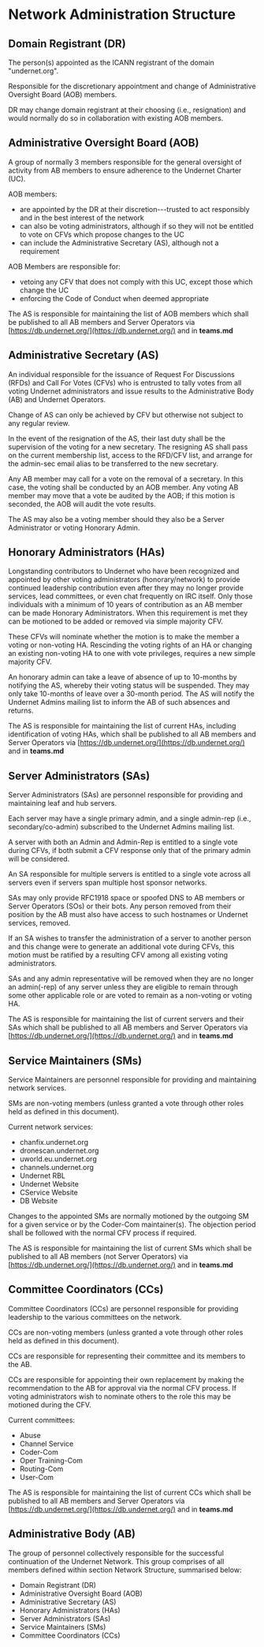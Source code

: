 # Network Administration Structure

## Domain Registrant (DR)

The person(s) appointed as the ICANN registrant of the domain
"undernet.org".

Responsible for the discretionary appointment and change of
Administrative Oversight Board (AOB) members.

DR may change domain registrant at their choosing (i.e., resignation)
and would normally do so in collaboration with existing AOB members.

## Administrative Oversight Board (AOB)

A group of normally 3 members responsible for the general oversight of
activity from AB members to ensure adherence to the Undernet Charter
(UC).

AOB members:

-   are appointed by the DR at their discretion---trusted to act
    responsibly and in the best interest of the network
-   can also be voting administrators, although if so they will not be
    entitled to vote on CFVs which propose changes to the UC
-   can include the Administrative Secretary (AS), although not a
    requirement

AOB Members are responsible for:

-   vetoing any CFV that does not comply with this UC, except those
    which change the UC
-   enforcing the Code of Conduct when deemed appropriate

The AS is responsible for maintaining the list of AOB members which
shall be published to all AB members and Server Operators via
[https://db.undernet.org/](https://db.undernet.org/) and in
**teams.md**

## Administrative Secretary (AS)

An individual responsible for the issuance of Request For Discussions
(RFDs) and Call For Votes (CFVs) who is entrusted to tally votes from
all voting Undernet administrators and issue results to the
Administrative Body (AB) and Undernet Operators.

Change of AS can only be achieved by CFV but otherwise not subject to
any regular review.

In the event of the resignation of the AS, their last duty shall be the
supervision of the voting for a new secretary. The resigning AS shall
pass on the current membership list, access to the RFD/CFV list, and
arrange for the admin-sec email alias to be transferred to the new
secretary.

Any AB member may call for a vote on the removal of a secretary. In
this case, the voting shall be conducted by an AOB member. Any voting
AB member may move that a vote be audited by the AOB; if this motion
is seconded, the AOB will audit the vote results.

The AS may also be a voting member should they also be a Server
Administrator or voting Honorary Admin.

## Honorary Administrators (HAs)

Longstanding contributors to Undernet who have been recognized and
appointed by other voting administrators (honorary/network) to provide
continued leadership contribution even after they may no longer
provide services, lead committees, or even chat frequently on IRC
itself. Only those individuals with a minimum of 10 years of
contribution as an AB member can be made Honorary Administrators. When
this requirement is met they can be motioned to be added or removed
via simple majority CFV.

These CFVs will nominate whether the motion is to make the member a
voting or non-voting HA. Rescinding the voting rights of an HA or
changing an existing non-voting HA to one with vote privileges,
requires a new simple majority CFV.

An honorary admin can take a leave of absence of up to 10-months by
notifying the AS, whereby their voting status will be suspended. They
may only take 10-months of leave over a 30-month period. The AS will
notify the Undernet Admins mailing list to inform the AB of such
absences and returns.

The AS is responsible for maintaining the list of current HAs,
including identification of voting HAs, which shall be published to
all AB members and Server Operators via
[https://db.undernet.org/](https://db.undernet.org/) and in
**teams.md**

## Server Administrators (SAs)

Server Administrators (SAs) are personnel responsible for providing
and maintaining leaf and hub servers.

Each server may have a single primary admin, and a single admin-rep
(i.e., secondary/co-admin) subscribed to the Undernet Admins mailing
list.

A server with both an Admin and Admin-Rep is entitled to a single vote
during CFVs, if both submit a CFV response only that of the primary
admin will be considered.

An SA responsible for multiple servers is entitled to a single vote
across all servers even if servers span multiple host sponsor
networks.

SAs may only provide RFC1918 space or spoofed DNS to AB members or 
Server Operators (SOs) or their bots. Any person removed from their 
position by the AB must  also have access to such hostnames or 
Undernet services, removed.

If an SA wishes to transfer the administration of a server to another
person and this change were to generate an additional vote during
CFVs, this motion must be ratified by a resulting CFV among all
existing voting administrators.

SAs and any admin representative will be removed when they are no
longer an admin(-rep) of any server unless they are eligible to remain
through some other applicable role or are voted to remain as a
non-voting or voting HA.

The AS is responsible for maintaining the list of current servers and
their SAs which shall be published to all AB members and Server
Operators via
[https://db.undernet.org/](https://db.undernet.org/) and in
**teams.md**

## Service Maintainers (SMs)

Service Maintainers are personnel responsible for providing and
maintaining network services.

SMs are non-voting members (unless granted a vote through other roles
held as defined in this document).

Current network services:

-   chanfix.undernet.org
-   dronescan.undernet.org
-   uworld.eu.undernet.org
-   channels.undernet.org
-   Undernet RBL
-   Undernet Website
-   CService Website
-   DB Website

Changes to the appointed SMs are normally motioned by the outgoing SM
for a given service or by the Coder-Com maintainer(s). The objection
period shall be followed with the normal CFV process if required.

The AS is responsible for maintaining the list of current SMs which
shall be published to all AB members (not Server Operators) via
[https://db.undernet.org/](https://db.undernet.org/) and in
**teams.md**

## Committee Coordinators (CCs)

Committee Coordinators (CCs) are personnel responsible for providing
leadership to the various committees on the network.

CCs are non-voting members (unless granted a vote through other roles
held as defined in this document).

CCs are responsible for representing their committee and its members
to the AB.

CCs are responsible for appointing their own replacement by making the
recommendation to the AB for approval via the normal CFV process. If
voting administrators wish to nominate others to the role this may be
motioned during the CFV.

Current committees:

-   Abuse
-   Channel Service
-   Coder-Com
-   Oper Training-Com
-   Routing-Com
-   User-Com

The AS is responsible for maintaining the list of current CCs which
shall be published to all AB members and Server Operators via
[https://db.undernet.org/](https://db.undernet.org/) and in
**teams.md**

## Administrative Body (AB)

The group of personnel collectively responsible for the successful
continuation of the Undernet Network. This group comprises of all
members defined within section Network Structure, summarised below:

-   Domain Registrant (DR)
-   Administrative Oversight Board (AOB)
-   Administrative Secretary (AS)
-   Honorary Administrators (HAs)
-   Server Administrators (SAs)
-   Service Maintainers (SMs)
-   Committee Coordinators (CCs)
